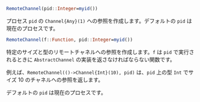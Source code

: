 ```julia
RemoteChannel(pid::Integer=myid())
```

プロセス `pid` の `Channel{Any}(1)` への参照を作成します。デフォルトの `pid` は現在のプロセスです。

```julia
RemoteChannel(f::Function, pid::Integer=myid())
```

特定のサイズと型のリモートチャネルへの参照を作成します。`f` は `pid` で実行されるときに `AbstractChannel` の実装を返さなければならない関数です。

例えば、`RemoteChannel(()->Channel{Int}(10), pid)` は、`pid` 上の型 `Int` でサイズ 10 のチャネルへの参照を返します。

デフォルトの `pid` は現在のプロセスです。
